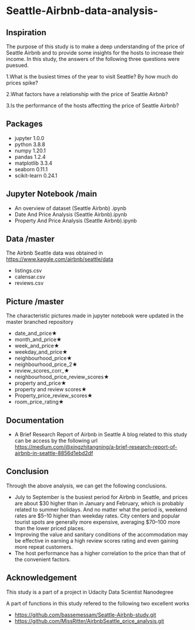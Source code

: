 # Seattle-Airbnb-data-analysis-

## Inspiration
The purpose of this study is to make a deep understanding of the price of Seattle Airbnb and to provide some insights for the hosts to
increase their income. In this study, the answers of the following three questions were puesued.

1.What is the busiest times of the year to visit Seattle? By how much do prices spike?

2.What factors have a relationship with the price of Seattle Airbnb?

3.Is the performance of the hosts affectting the price of Seattle Airbnb?

## Packages
- jupyter 1.0.0
- python  3.8.8
- numpy 1.20.1
- pandas 1.2.4
- matplotlib 3.3.4
- seaborn 0.11.1
- scikit-learn 0.24.1

## Jupyter Notebook /main
- An overview of dataset (Seattle Airbnb) .ipynb
- Date And Price Analysis (Seattle Airbnb).ipynb
- Property And Price Analysis (Seattle Airbnb).ipynb

## Data /master
The Airbnb Seattle data was obtained in https://www.kaggle.com/airbnb/seattle/data
- listings.csv
- calensar.csv
- reviews.csv

## Picture /master
The characteristic pictures made in jupyter notebook were updated in the master branched repository
- date_and_price★
- month_and_price★
- week_and_price★
- weekday_and_price★
- neighbourhood_price★
- neighbourhood_price_2★
- review_scores_corr_★
- neighbourhood_price_review_scores★
- property and_price★
- property and review scores★
- Property_price_review_scores★
- room_price_rating★

## Documentation
- A Brief Research Report of Airbnb in Seattle
A blog related to this study can be access by the following url https://medium.com/@xingzhitangning/a-brief-research-report-of-airbnb-in-seattle-8856d1ebd2df

## Conclusion
Through the above analysis, we can get the following conclusions.
- July to September is the busiest period for Airbnb in Seattle, and prices are about $30 higher than in January and February, which is probably related to summer holidays. And no matter what the period is, weekend rates are $5–10 higher than weekday rates.
  City centers and popular tourist spots are generally more expensive, averaging $70–100 more than the lower priced places.
- Improving the value and sanitary conditions of the accommodation may be effective in earning a high review scores rating and even gaining more repeat customers.
- The host performance has a higher correlation to the price than that of the convenient factors.

## Acknowledgement
This study is a part of a project in Udacity Data Scientist Nanodegree

A part of functions in this study refered to the following two excellent works
- https://github.com/bassemessam/Seattle-Airbnb-study.git
- https://github.com/MissRitter/AirbnbSeattle_price_analysis.git

